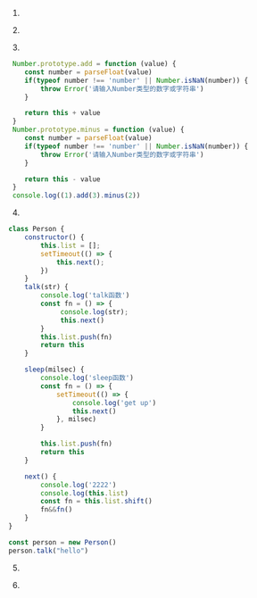1. 
<!-- 
    用 css 实现如下的多列布局（类似九宫格，右下角为空）效果：
    父元素宽度自适应所在容器宽度，高度由子元素撑开，有不定数量的直接子元素（可以用8个演示），
    每一行排3 个子元素，子元素之间的水平、垂直间距为 10px ，
    子元素的宽度自适应父元素的宽度（(父元素宽度 - 10px * 2) / 3），
    子元素的高度与自身的宽度成正比（比如 2:1 ）
-->
2. 
<!-- 
const p1 = new Promise((resolve, reject) => {
    console.log(1)
    resolve('success')
    setTimeout(() => {
        console.log('2')
        reject('fail')
    })
})

console.log(3)

setTimeout(() => {
  console.log(4)
}, 100)

console.log(5)

setTimeout(() => {
    console.log(6)
})

const p2 = p1.then(res => {
    console.log(res)
    setTimeout(() => {
        console.log(7)
    }, 0)
    return res
}, error => {
    console.log(error)
    return error
})

console.log(p1)
console.log(p2)
console.log(p2 === p1)
 -->
3. 
<!-- 实现 (1).add(3).minus(2) 功能 -->
```js
 Number.prototype.add = function (value) {
    const number = parseFloat(value)
    if(typeof number !== 'number' || Number.isNaN(number)) {
        throw Error('请输入Number类型的数字或字符串')
    }

    return this + value
 }
 Number.prototype.minus = function (value) {
    const number = parseFloat(value)
    if(typeof number !== 'number' || Number.isNaN(number)) {
        throw Error('请输入Number类型的数字或字符串')
    }

    return this - value
 }
 console.log((1).add(3).minus(2))
```
4. 
<!-- 实现一个对象 Task，链式调用
new Task().sleep(3).log(1).sleep(1).sleep(2).log(2) -->
```js
class Person {
    constructor() {
        this.list = [];
        setTimeout(() => {
            this.next();
        })
    }
    talk(str) {
        console.log('talk函数')
        const fn = () => {
             console.log(str);
             this.next()
        }
        this.list.push(fn)
        return this
    }

    sleep(milsec) {
        console.log('sleep函数')
        const fn = () => {
            setTimeout(() => {
                console.log('get up')
                this.next()
            }, milsec)
        }

        this.list.push(fn)
        return this
    }

    next() {
        console.log('2222')
        console.log(this.list)
        const fn = this.list.shift()
        fn&&fn()
    }
}

const person = new Person()
person.talk("hello")
```
5. 
<!-- 
// - 两个栈模拟队列 可以数组来写，数组只能用 push，pop 方法。实现队列的 push\pop

//     1. [1, 2, 3, 4]

//     2. push(5) [1, 2, 3, 4, 5]

//     3. pop() [2, 3, 4, 5]

//     4. pop() [3, 4, 5]

//     5. push(6) [3, 4, 5, 6]
 -->
6.
<!-- 
    实现一个批量请求函数
    function sendRequests(urls, max, callback) {
    }
    要求：
    urls为请求接口list
    可控制最大并发数，即max
    请求全部结束后，调用callback函数，传入排序好的请求结果list
    备注：
    发请求可以直接使用fetch API
    fetch(url).then()
 -->